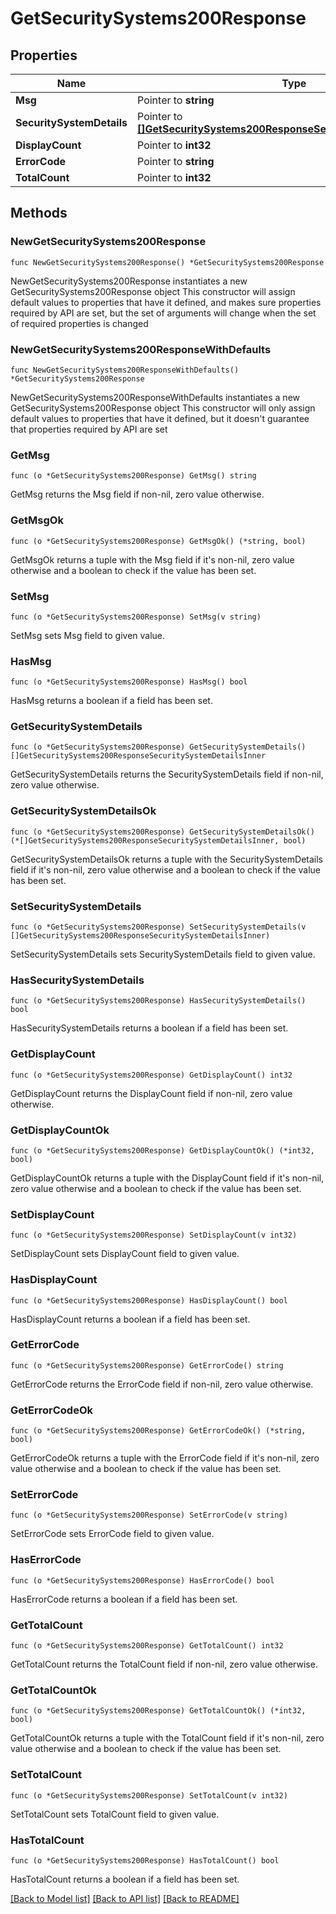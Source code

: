 # GetSecuritySystems200Response

## Properties

Name | Type | Description | Notes
------------ | ------------- | ------------- | -------------
**Msg** | Pointer to **string** |  | [optional] 
**SecuritySystemDetails** | Pointer to [**[]GetSecuritySystems200ResponseSecuritySystemDetailsInner**](GetSecuritySystems200ResponseSecuritySystemDetailsInner.md) |  | [optional] 
**DisplayCount** | Pointer to **int32** |  | [optional] 
**ErrorCode** | Pointer to **string** |  | [optional] 
**TotalCount** | Pointer to **int32** |  | [optional] 

## Methods

### NewGetSecuritySystems200Response

`func NewGetSecuritySystems200Response() *GetSecuritySystems200Response`

NewGetSecuritySystems200Response instantiates a new GetSecuritySystems200Response object
This constructor will assign default values to properties that have it defined,
and makes sure properties required by API are set, but the set of arguments
will change when the set of required properties is changed

### NewGetSecuritySystems200ResponseWithDefaults

`func NewGetSecuritySystems200ResponseWithDefaults() *GetSecuritySystems200Response`

NewGetSecuritySystems200ResponseWithDefaults instantiates a new GetSecuritySystems200Response object
This constructor will only assign default values to properties that have it defined,
but it doesn't guarantee that properties required by API are set

### GetMsg

`func (o *GetSecuritySystems200Response) GetMsg() string`

GetMsg returns the Msg field if non-nil, zero value otherwise.

### GetMsgOk

`func (o *GetSecuritySystems200Response) GetMsgOk() (*string, bool)`

GetMsgOk returns a tuple with the Msg field if it's non-nil, zero value otherwise
and a boolean to check if the value has been set.

### SetMsg

`func (o *GetSecuritySystems200Response) SetMsg(v string)`

SetMsg sets Msg field to given value.

### HasMsg

`func (o *GetSecuritySystems200Response) HasMsg() bool`

HasMsg returns a boolean if a field has been set.

### GetSecuritySystemDetails

`func (o *GetSecuritySystems200Response) GetSecuritySystemDetails() []GetSecuritySystems200ResponseSecuritySystemDetailsInner`

GetSecuritySystemDetails returns the SecuritySystemDetails field if non-nil, zero value otherwise.

### GetSecuritySystemDetailsOk

`func (o *GetSecuritySystems200Response) GetSecuritySystemDetailsOk() (*[]GetSecuritySystems200ResponseSecuritySystemDetailsInner, bool)`

GetSecuritySystemDetailsOk returns a tuple with the SecuritySystemDetails field if it's non-nil, zero value otherwise
and a boolean to check if the value has been set.

### SetSecuritySystemDetails

`func (o *GetSecuritySystems200Response) SetSecuritySystemDetails(v []GetSecuritySystems200ResponseSecuritySystemDetailsInner)`

SetSecuritySystemDetails sets SecuritySystemDetails field to given value.

### HasSecuritySystemDetails

`func (o *GetSecuritySystems200Response) HasSecuritySystemDetails() bool`

HasSecuritySystemDetails returns a boolean if a field has been set.

### GetDisplayCount

`func (o *GetSecuritySystems200Response) GetDisplayCount() int32`

GetDisplayCount returns the DisplayCount field if non-nil, zero value otherwise.

### GetDisplayCountOk

`func (o *GetSecuritySystems200Response) GetDisplayCountOk() (*int32, bool)`

GetDisplayCountOk returns a tuple with the DisplayCount field if it's non-nil, zero value otherwise
and a boolean to check if the value has been set.

### SetDisplayCount

`func (o *GetSecuritySystems200Response) SetDisplayCount(v int32)`

SetDisplayCount sets DisplayCount field to given value.

### HasDisplayCount

`func (o *GetSecuritySystems200Response) HasDisplayCount() bool`

HasDisplayCount returns a boolean if a field has been set.

### GetErrorCode

`func (o *GetSecuritySystems200Response) GetErrorCode() string`

GetErrorCode returns the ErrorCode field if non-nil, zero value otherwise.

### GetErrorCodeOk

`func (o *GetSecuritySystems200Response) GetErrorCodeOk() (*string, bool)`

GetErrorCodeOk returns a tuple with the ErrorCode field if it's non-nil, zero value otherwise
and a boolean to check if the value has been set.

### SetErrorCode

`func (o *GetSecuritySystems200Response) SetErrorCode(v string)`

SetErrorCode sets ErrorCode field to given value.

### HasErrorCode

`func (o *GetSecuritySystems200Response) HasErrorCode() bool`

HasErrorCode returns a boolean if a field has been set.

### GetTotalCount

`func (o *GetSecuritySystems200Response) GetTotalCount() int32`

GetTotalCount returns the TotalCount field if non-nil, zero value otherwise.

### GetTotalCountOk

`func (o *GetSecuritySystems200Response) GetTotalCountOk() (*int32, bool)`

GetTotalCountOk returns a tuple with the TotalCount field if it's non-nil, zero value otherwise
and a boolean to check if the value has been set.

### SetTotalCount

`func (o *GetSecuritySystems200Response) SetTotalCount(v int32)`

SetTotalCount sets TotalCount field to given value.

### HasTotalCount

`func (o *GetSecuritySystems200Response) HasTotalCount() bool`

HasTotalCount returns a boolean if a field has been set.


[[Back to Model list]](../README.md#documentation-for-models) [[Back to API list]](../README.md#documentation-for-api-endpoints) [[Back to README]](../README.md)


